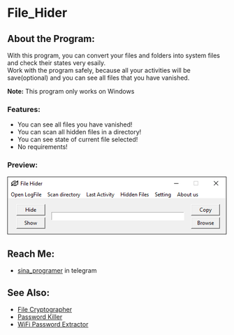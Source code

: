 # File_Hider

## About the Program:
With this program, you can convert your files and folders into system files and check their states very esaily. <br>
Work with the program safely, because all your activities will be save(optional) and you can see all files that you have vanished.

**Note:** This program only works on Windows

### Features:
- You can see all files you have vanished!
- You can scan all hidden files in a directory!
- You can see state of current file selected!
- No requirements!

### Preview:
![preview](/Files/preview.png)

## Reach Me:
- [sina_programer](https://t.me/sina_programer) in telegram

## See Also:
- [File Cryptographer](https://github.com/sina-programer/File_Cryptographer)
- [Password Killer](https://github.com/sina-programer/File_Cryptographer)
- [WiFi Password Extractor](https://github.com/sina-programer/WiFi_Password_Extractor)
